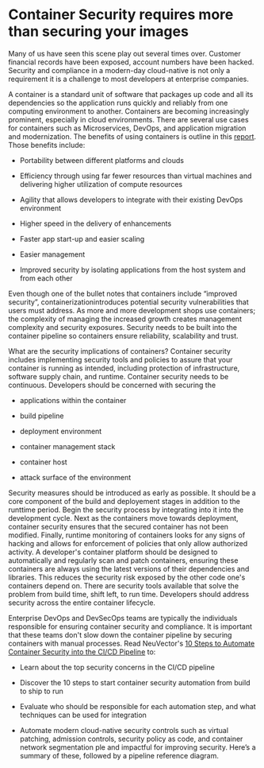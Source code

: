 # Container Security requires more than securing your images


Many of us have seen this scene play out several times over.  Customer financial records have been exposed, account numbers have been hacked.  Security and compliance in a modern-day cloud-native is not only a requirement it is a challenge to most developers at enterprise companies.  

A container is a standard unit of software that packages up code and all its dependencies so the application runs quickly and reliably from one computing environment to another.  Containers are becoming increasingly prominent, especially in cloud environments.  There are several use cases for containers such as Microservices, DevOps, and application migration and modernization.  The benefits of using containers is outline in this [report](https://www.ibm.com/cloud/blog/the-benefits-of-containerization-and-what-it-means-for-you). Those benefits include:

* Portability between different platforms and clouds

* Efficiency through using far fewer resources than virtual machines and delivering higher utilization of compute resources

* Agility that allows developers to integrate with their existing DevOps environment

* Higher speed in the delivery of enhancements

* Faster app start-up and easier scaling

* Easier management

* Improved security by isolating applications from the host system and from each other


Even though one of the bullet notes that containers include “improved security”, containerizationintroduces potential security vulnerabilities that users must address.  As more and more development shops use containers; the complexity of managing the increased growth creates management complexity and security exposures. Security needs to be built into the container pipeline so containers ensure reliability, scalability and trust.

What are the security implications of containers? Container security includes implementing security tools and policies to assure that your container is running as intended, including protection of infrastructure, software supply chain, and runtime. Container security needs to be continuous. Developers should be concerned with securing the

* applications within the container

* build pipeline

* deployment environment

* container management stack

* container host

* attack surface of the environment

Security measures should be introduced as early as possible.  It should be a core component of the build and deployement stages in addition to the runttime period. Begin the security process by integrating into it into the development cycle. Next as the containers move towards deployment, container security ensures that the secured container has not been modified.  Finally, runtime monitoring of containers looks for any signs of hacking and allows for enforcement of policies that only allow authorized activity.  A developer's container platform should be designed to automatically and regularly scan and patch containers, ensuring these containers are always using the latest versions of their dependencies and libraries. This reduces the security risk exposed by the other code one's containers depend on. There are security tools available that solve the problem from build time, shift left, to run time.  Developers should address security across the entire container lifecycle. 

Enterprise DevOps and DevSecOps teams are typically the individuals responsible for ensuring container security and compliance. It is important that these teams don't slow down the container pipeline by securing containers with manual processes. Read NeuVector's [10 Steps to Automate Container Security into the CI/CD Pipeline](https://neuvector.com/learn/container-security-automation-guide/) to:

* Learn about the top security concerns in the CI/CD pipeline

* Discover the 10 steps to start container security automation from build to ship to run

* Evaluate who should be responsible for each automation step, and what techniques can be used for integration

* Automate modern cloud-native security controls such as virtual patching, admission controls, security policy as code, and container network segmentation
ple and impactful for improving security. Here’s a summary of these, followed by a pipeline reference diagram.